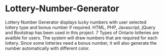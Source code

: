 # Lottery-Number-Generator
Lottery Number Generator displays lucky numbers with user selected lottery type and bonus number if required.
HTML, PHP, Javascript, jQuery and Bootstrap has been used in this project.
7 Types of Ontario lotteries are availble for users. 
The system will draw numbers that are required for each lottery.
Since some lotteries need a bonus number, it will also generate the number automatically with different color.
